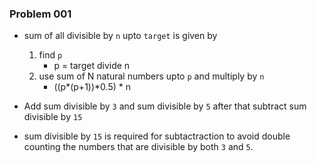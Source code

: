 ### Problem 001

-   sum of all divisible by `n` upto `target` is given by

    1. find `p`
        - p = target divide n
    2. use sum of N natural numbers upto `p` and multiply by `n`
        - ((p*(p+1))*0.5) \* n

-   Add sum divisible by `3` and sum divisible by `5` after that subtract sum divisible by `15`

-   sum divisible by `15` is required for subtactraction to avoid double counting the numbers that are divisible by both `3` and `5`.

